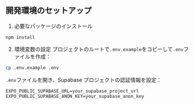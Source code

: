 ## 開発環境のセットアップ

1. 必要なパッケージのインストール

```
npm install
```

2. 環境変数の設定
   プロジェクトのルートで`.env.example`をコピーして`.env`ファイルを作成：

```bash
cp .env.example .env
```

`.env`ファイルを開き、Supabase プロジェクトの認証情報を設定：

```
EXPO_PUBLIC_SUPABASE_URL=your_supabase_project_url
EXPO_PUBLIC_SUPABASE_ANON_KEY=your_supabase_anon_key
```
